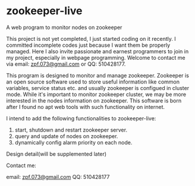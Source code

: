 # zookeeper-live
A web program to monitor nodes on zookeeper

This project is not yet completed, I just started coding on it recently. I committed incomplete codes just because I want them be properly managed. Here I also invite passionate and earnest programmers to join in my project, especially in webpage programming. Welcome to contact me via email: zpf.073@gmail.com or QQ: 510428177.

This program is designed to monitor and manage zookeeper. Zookeeper is an open source software used to store useful information like common variables, service status etc. and usually zookeeper is configued in cluster mode. While it's important to monitor zookeeper cluster, we may be more interested in the nodes information on zookeeper. This software is born after I found no apt web tools with such functionality on internet.

I intend to add the following functionalities to zookeeper-live:

1. start, shutdown and restart zookeeper server.
2. query and update of nodes on zookeeper.
3. dynamically config alarm priority on each node.

Design detail(will be supplemented later)

Contact me:

email: zpf.073@gmail.com
QQ: 510428177
